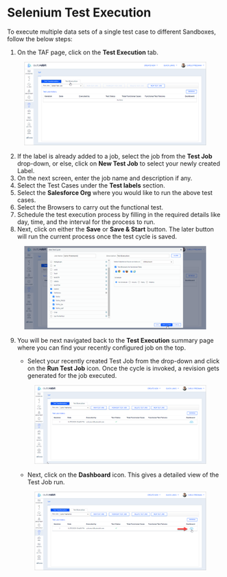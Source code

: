 # Selenium Test Execution

To execute multiple data sets of a single test case to different Sandboxes, follow the below steps:

1. On the TAF page, click on the **Test Execution** tab.

<figure><img src="../../.gitbook/assets/image (6) (1) (1) (1).png" alt=""><figcaption></figcaption></figure>

2. If the label is already added to a job, select the job from the **Test Job** drop-down, or else, click on **New Test Job** to select your newly created Label.
3. On the next screen, enter the job name and description if any.&#x20;
4. Select the Test Cases under the **Test labels** section.
5. Select the **Salesforce Org** where you would like to run the above test cases.
6. Select the Browsers to carry out the functional test.
7. Schedule the test execution process by filling in the required details like day, time, and the interval for the process to run.
8. Next, click on either the **Save** or **Save & Start** button. The later button will run the current process once the test cycle is saved.

<figure><img src="../../.gitbook/assets/image (7) (1) (1).png" alt=""><figcaption></figcaption></figure>

9.  You will be next navigated back to the **Test Execution** summary page where you can find your recently configured job on the top.

    * Select your recently created Test Job from the drop-down and click on the **Run Test Job** icon. Once the cycle is invoked, a revision gets generated for the job executed.

    <figure><img src="../../.gitbook/assets/image (8) (1) (1).png" alt=""><figcaption></figcaption></figure>

    * Next, click on the **Dashboard** icon. This gives a detailed view of the Test Job run.&#x20;

    <figure><img src="../../.gitbook/assets/image (9) (1) (1).png" alt=""><figcaption></figcaption></figure>
